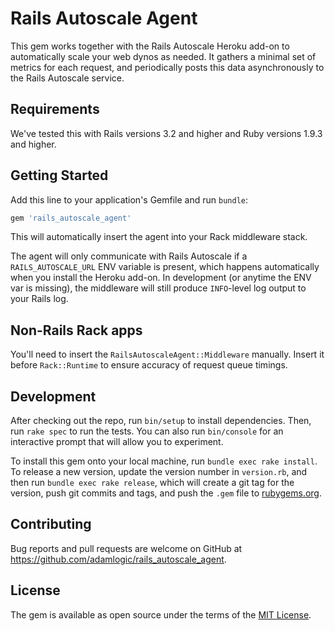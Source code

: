 # Rails Autoscale Agent

This gem works together with the Rails Autoscale Heroku add-on
to automatically scale your web dynos as needed.
It gathers a minimal set of metrics for each request,
and periodically posts this data asynchronously to the Rails Autoscale service.

## Requirements

We've tested this with Rails versions 3.2 and higher and Ruby versions 1.9.3 and higher.

## Getting Started

Add this line to your application's Gemfile and run `bundle`:

```ruby
gem 'rails_autoscale_agent'
```

This will automatically insert the agent into your Rack middleware stack.

The agent will only communicate with Rails Autoscale if a `RAILS_AUTOSCALE_URL` ENV variable is present,
which happens automatically when you install the Heroku add-on.
In development (or anytime the ENV var is missing), the middleware will still produce
`INFO`-level log output to your Rails log.

## Non-Rails Rack apps

You'll need to insert the `RailsAutoscaleAgent::Middleware` manually. Insert it
before `Rack::Runtime` to ensure accuracy of request queue timings.

## Development

After checking out the repo, run `bin/setup` to install dependencies.
Then, run `rake spec` to run the tests.
You can also run `bin/console` for an interactive prompt that will allow you to experiment.

To install this gem onto your local machine, run `bundle exec rake install`.
To release a new version, update the version number in `version.rb`,
and then run `bundle exec rake release`, which will create a git tag for the version,
push git commits and tags, and push the `.gem` file to [rubygems.org](https://rubygems.org).

## Contributing

Bug reports and pull requests are welcome on GitHub at https://github.com/adamlogic/rails_autoscale_agent.

## License

The gem is available as open source under the terms of the [MIT License](http://opensource.org/licenses/MIT).
